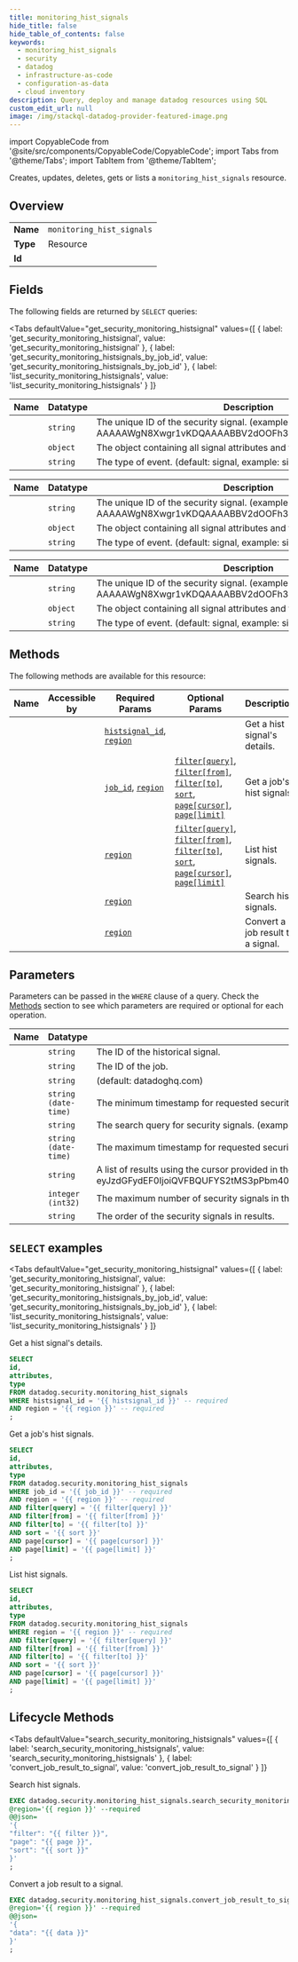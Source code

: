 ```yaml
--- 
title: monitoring_hist_signals
hide_title: false
hide_table_of_contents: false
keywords:
  - monitoring_hist_signals
  - security
  - datadog
  - infrastructure-as-code
  - configuration-as-data
  - cloud inventory
description: Query, deploy and manage datadog resources using SQL
custom_edit_url: null
image: /img/stackql-datadog-provider-featured-image.png
---
```


import CopyableCode from '@site/src/components/CopyableCode/CopyableCode';
import Tabs from '@theme/Tabs';
import TabItem from '@theme/TabItem';

Creates, updates, deletes, gets or lists a <code>monitoring_hist_signals</code> resource.

## Overview
<table><tbody>
<tr><td><b>Name</b></td><td><code>monitoring_hist_signals</code></td></tr>
<tr><td><b>Type</b></td><td>Resource</td></tr>
<tr><td><b>Id</b></td><td><CopyableCode code="datadog.security.monitoring_hist_signals" /></td></tr>
</tbody></table>

## Fields

The following fields are returned by `SELECT` queries:

<Tabs
    defaultValue="get_security_monitoring_histsignal"
    values={[
        { label: 'get_security_monitoring_histsignal', value: 'get_security_monitoring_histsignal' },
        { label: 'get_security_monitoring_histsignals_by_job_id', value: 'get_security_monitoring_histsignals_by_job_id' },
        { label: 'list_security_monitoring_histsignals', value: 'list_security_monitoring_histsignals' }
    ]}
>
<TabItem value="get_security_monitoring_histsignal">

<table>
<thead>
    <tr>
    <th>Name</th>
    <th>Datatype</th>
    <th>Description</th>
    </tr>
</thead>
<tbody>
<tr>
    <td><CopyableCode code="id" /></td>
    <td><code>string</code></td>
    <td>The unique ID of the security signal. (example: AAAAAWgN8Xwgr1vKDQAAAABBV2dOOFh3ZzZobm1mWXJFYTR0OA)</td>
</tr>
<tr>
    <td><CopyableCode code="attributes" /></td>
    <td><code>object</code></td>
    <td>The object containing all signal attributes and their associated values.</td>
</tr>
<tr>
    <td><CopyableCode code="type" /></td>
    <td><code>string</code></td>
    <td>The type of event. (default: signal, example: signal)</td>
</tr>
</tbody>
</table>
</TabItem>
<TabItem value="get_security_monitoring_histsignals_by_job_id">

<table>
<thead>
    <tr>
    <th>Name</th>
    <th>Datatype</th>
    <th>Description</th>
    </tr>
</thead>
<tbody>
<tr>
    <td><CopyableCode code="id" /></td>
    <td><code>string</code></td>
    <td>The unique ID of the security signal. (example: AAAAAWgN8Xwgr1vKDQAAAABBV2dOOFh3ZzZobm1mWXJFYTR0OA)</td>
</tr>
<tr>
    <td><CopyableCode code="attributes" /></td>
    <td><code>object</code></td>
    <td>The object containing all signal attributes and their associated values.</td>
</tr>
<tr>
    <td><CopyableCode code="type" /></td>
    <td><code>string</code></td>
    <td>The type of event. (default: signal, example: signal)</td>
</tr>
</tbody>
</table>
</TabItem>
<TabItem value="list_security_monitoring_histsignals">

<table>
<thead>
    <tr>
    <th>Name</th>
    <th>Datatype</th>
    <th>Description</th>
    </tr>
</thead>
<tbody>
<tr>
    <td><CopyableCode code="id" /></td>
    <td><code>string</code></td>
    <td>The unique ID of the security signal. (example: AAAAAWgN8Xwgr1vKDQAAAABBV2dOOFh3ZzZobm1mWXJFYTR0OA)</td>
</tr>
<tr>
    <td><CopyableCode code="attributes" /></td>
    <td><code>object</code></td>
    <td>The object containing all signal attributes and their associated values.</td>
</tr>
<tr>
    <td><CopyableCode code="type" /></td>
    <td><code>string</code></td>
    <td>The type of event. (default: signal, example: signal)</td>
</tr>
</tbody>
</table>
</TabItem>
</Tabs>

## Methods

The following methods are available for this resource:

<table>
<thead>
    <tr>
    <th>Name</th>
    <th>Accessible by</th>
    <th>Required Params</th>
    <th>Optional Params</th>
    <th>Description</th>
    </tr>
</thead>
<tbody>
<tr>
    <td><a href="#get_security_monitoring_histsignal"><CopyableCode code="get_security_monitoring_histsignal" /></a></td>
    <td><CopyableCode code="select" /></td>
    <td><a href="#parameter-histsignal_id"><code>histsignal_id</code></a>, <a href="#parameter-region"><code>region</code></a></td>
    <td></td>
    <td>Get a hist signal's details.</td>
</tr>
<tr>
    <td><a href="#get_security_monitoring_histsignals_by_job_id"><CopyableCode code="get_security_monitoring_histsignals_by_job_id" /></a></td>
    <td><CopyableCode code="select" /></td>
    <td><a href="#parameter-job_id"><code>job_id</code></a>, <a href="#parameter-region"><code>region</code></a></td>
    <td><a href="#parameter-filter[query]"><code>filter[query]</code></a>, <a href="#parameter-filter[from]"><code>filter[from]</code></a>, <a href="#parameter-filter[to]"><code>filter[to]</code></a>, <a href="#parameter-sort"><code>sort</code></a>, <a href="#parameter-page[cursor]"><code>page[cursor]</code></a>, <a href="#parameter-page[limit]"><code>page[limit]</code></a></td>
    <td>Get a job's hist signals.</td>
</tr>
<tr>
    <td><a href="#list_security_monitoring_histsignals"><CopyableCode code="list_security_monitoring_histsignals" /></a></td>
    <td><CopyableCode code="select" /></td>
    <td><a href="#parameter-region"><code>region</code></a></td>
    <td><a href="#parameter-filter[query]"><code>filter[query]</code></a>, <a href="#parameter-filter[from]"><code>filter[from]</code></a>, <a href="#parameter-filter[to]"><code>filter[to]</code></a>, <a href="#parameter-sort"><code>sort</code></a>, <a href="#parameter-page[cursor]"><code>page[cursor]</code></a>, <a href="#parameter-page[limit]"><code>page[limit]</code></a></td>
    <td>List hist signals.</td>
</tr>
<tr>
    <td><a href="#search_security_monitoring_histsignals"><CopyableCode code="search_security_monitoring_histsignals" /></a></td>
    <td><CopyableCode code="exec" /></td>
    <td><a href="#parameter-region"><code>region</code></a></td>
    <td></td>
    <td>Search hist signals.</td>
</tr>
<tr>
    <td><a href="#convert_job_result_to_signal"><CopyableCode code="convert_job_result_to_signal" /></a></td>
    <td><CopyableCode code="exec" /></td>
    <td><a href="#parameter-region"><code>region</code></a></td>
    <td></td>
    <td>Convert a job result to a signal.</td>
</tr>
</tbody>
</table>

## Parameters

Parameters can be passed in the `WHERE` clause of a query. Check the [Methods](#methods) section to see which parameters are required or optional for each operation.

<table>
<thead>
    <tr>
    <th>Name</th>
    <th>Datatype</th>
    <th>Description</th>
    </tr>
</thead>
<tbody>
<tr id="parameter-histsignal_id">
    <td><CopyableCode code="histsignal_id" /></td>
    <td><code>string</code></td>
    <td>The ID of the historical signal.</td>
</tr>
<tr id="parameter-job_id">
    <td><CopyableCode code="job_id" /></td>
    <td><code>string</code></td>
    <td>The ID of the job.</td>
</tr>
<tr id="parameter-region">
    <td><CopyableCode code="region" /></td>
    <td><code>string</code></td>
    <td>(default: datadoghq.com)</td>
</tr>
<tr id="parameter-filter[from]">
    <td><CopyableCode code="filter[from]" /></td>
    <td><code>string (date-time)</code></td>
    <td>The minimum timestamp for requested security signals. (example: 2019-01-02T09:42:36.320Z)</td>
</tr>
<tr id="parameter-filter[query]">
    <td><CopyableCode code="filter[query]" /></td>
    <td><code>string</code></td>
    <td>The search query for security signals. (example: security:attack status:high)</td>
</tr>
<tr id="parameter-filter[to]">
    <td><CopyableCode code="filter[to]" /></td>
    <td><code>string (date-time)</code></td>
    <td>The maximum timestamp for requested security signals. (example: 2019-01-03T09:42:36.320Z)</td>
</tr>
<tr id="parameter-page[cursor]">
    <td><CopyableCode code="page[cursor]" /></td>
    <td><code>string</code></td>
    <td>A list of results using the cursor provided in the previous query. (example: eyJzdGFydEF0IjoiQVFBQUFYS2tMS3pPbm40NGV3QUFBQUJCV0V0clRFdDZVbG8zY3pCRmNsbHJiVmxDWlEifQ==)</td>
</tr>
<tr id="parameter-page[limit]">
    <td><CopyableCode code="page[limit]" /></td>
    <td><code>integer (int32)</code></td>
    <td>The maximum number of security signals in the response. (example: 25)</td>
</tr>
<tr id="parameter-sort">
    <td><CopyableCode code="sort" /></td>
    <td><code>string</code></td>
    <td>The order of the security signals in results.</td>
</tr>
</tbody>
</table>

## `SELECT` examples

<Tabs
    defaultValue="get_security_monitoring_histsignal"
    values={[
        { label: 'get_security_monitoring_histsignal', value: 'get_security_monitoring_histsignal' },
        { label: 'get_security_monitoring_histsignals_by_job_id', value: 'get_security_monitoring_histsignals_by_job_id' },
        { label: 'list_security_monitoring_histsignals', value: 'list_security_monitoring_histsignals' }
    ]}
>
<TabItem value="get_security_monitoring_histsignal">

Get a hist signal's details.

```sql
SELECT
id,
attributes,
type
FROM datadog.security.monitoring_hist_signals
WHERE histsignal_id = '{{ histsignal_id }}' -- required
AND region = '{{ region }}' -- required
;
```
</TabItem>
<TabItem value="get_security_monitoring_histsignals_by_job_id">

Get a job's hist signals.

```sql
SELECT
id,
attributes,
type
FROM datadog.security.monitoring_hist_signals
WHERE job_id = '{{ job_id }}' -- required
AND region = '{{ region }}' -- required
AND filter[query] = '{{ filter[query] }}'
AND filter[from] = '{{ filter[from] }}'
AND filter[to] = '{{ filter[to] }}'
AND sort = '{{ sort }}'
AND page[cursor] = '{{ page[cursor] }}'
AND page[limit] = '{{ page[limit] }}'
;
```
</TabItem>
<TabItem value="list_security_monitoring_histsignals">

List hist signals.

```sql
SELECT
id,
attributes,
type
FROM datadog.security.monitoring_hist_signals
WHERE region = '{{ region }}' -- required
AND filter[query] = '{{ filter[query] }}'
AND filter[from] = '{{ filter[from] }}'
AND filter[to] = '{{ filter[to] }}'
AND sort = '{{ sort }}'
AND page[cursor] = '{{ page[cursor] }}'
AND page[limit] = '{{ page[limit] }}'
;
```
</TabItem>
</Tabs>


## Lifecycle Methods

<Tabs
    defaultValue="search_security_monitoring_histsignals"
    values={[
        { label: 'search_security_monitoring_histsignals', value: 'search_security_monitoring_histsignals' },
        { label: 'convert_job_result_to_signal', value: 'convert_job_result_to_signal' }
    ]}
>
<TabItem value="search_security_monitoring_histsignals">

Search hist signals.

```sql
EXEC datadog.security.monitoring_hist_signals.search_security_monitoring_histsignals 
@region='{{ region }}' --required 
@@json=
'{
"filter": "{{ filter }}", 
"page": "{{ page }}", 
"sort": "{{ sort }}"
}'
;
```
</TabItem>
<TabItem value="convert_job_result_to_signal">

Convert a job result to a signal.

```sql
EXEC datadog.security.monitoring_hist_signals.convert_job_result_to_signal 
@region='{{ region }}' --required 
@@json=
'{
"data": "{{ data }}"
}'
;
```
</TabItem>
</Tabs>
